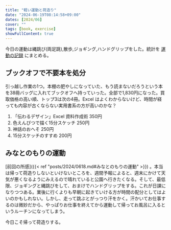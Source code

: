 ```yaml
---
title: "軽い運動と荷造り"
date: "2024-06-19T08:14:58+09:00"
dates: [2024/06]
cover: ""
tags: [book, exercise]
showFullContent: true
---
```


今日の運動は縄跳び(両足跳),散歩,ジョギング,ハンドグリップをした。統計を [運動の記録](https://docs.google.com/spreadsheets/d/1bg85QtM-LciUgey8I79uI7vW2PEwsP6TVdeIRVkACBg/edit?usp=sharing) にまとめる。

## ブックオフで不要本を処分

引っ越し作業の1つ。本棚の肥やしになっていた、もう読まないだろうという本を38冊バッグに入れてブックオフへ持っていった。全部で1,830円になった。買取価格の高い順、トップ3は次の4冊。Excel はよくわからないけど、時間が経っても内容が古くならない実用書系の方が高いのかな？

1. 「伝わるデザイン」Excel 資料作成術 350円
1. 色えんぴつで描く15分スケッチ 250円
1. 神話のおへそ 250円
1. 15分スケッチのすすめ 200円

## みなとのもりの運動

[前回の所感]({{< ref "posts/2024/0618.md#みなとのもりの運動" >}}) 。本当は帰って荷造りしないといけないところを、週間予報によると、週末にかけて天気が悪くなるようにみえるので晴れていると公園へ行きたくなる。そして、最低限、ジョギングと縄跳びをして、おまけでハンドグリップをする。これが日課になりつつある。業後に行くよりも早朝に起きていける方が時間の配分としてはよいのかもしれない。しかし、走って跳ぶとがっつり汗をかく。汗かいてお仕事するのは微妙だから、やっぱりお仕事を終えてから運動して帰ってお風呂に入るというルーチンになってしまう。

今日こそ帰って荷造りする。
